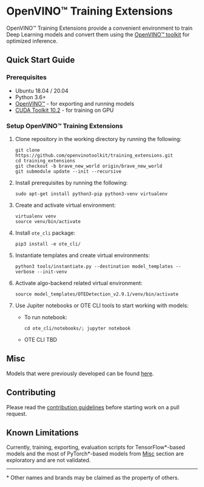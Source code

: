 # OpenVINO™ Training Extensions

OpenVINO™ Training Extensions provide a convenient environment to train
Deep Learning models and convert them using the [OpenVINO™
toolkit](https://software.intel.com/en-us/openvino-toolkit) for optimized
inference.

## Quick Start Guide

### Prerequisites
* Ubuntu 18.04 / 20.04
* Python 3.6+
* [OpenVINO™](https://software.intel.com/en-us/openvino-toolkit) - for exporting and running models
* [CUDA Toolkit 10.2](https://developer.nvidia.com/cuda-10.2-download-archive) - for training on GPU

### Setup OpenVINO™ Training Extensions

1. Clone repository in the working directory by running the following:
    ```
    git clone https://github.com/openvinotoolkit/training_extensions.git
    cd training_extensions
    git checkout -b brave_new_world origin/brave_new_world
    git submodule update --init --recursive
    ```

2. Install prerequisites by running the following:
    ```
    sudo apt-get install python3-pip python3-venv virtualenv
    ```

3. Create and activate virtual environment:
    ```
    virtualenv venv
    source venv/bin/activate
    ```

4. Install `ote_cli` package:
    ```
    pip3 install -e ote_cli/
    ```
    
5. Instantiate templates and create virtual environments:
   ```
   python3 tools/instantiate.py --destination model_templates --verbose --init-venv
   ```
6. Activate algo-backend related virtual environment:
   ```
   source model_templates/OTEDetection_v2.9.1/venv/bin/activate
   ```
7. Use Jupiter notebooks or OTE CLI tools to start working with models:
   * To run notebook:
     ```
     cd ote_cli/notebooks/; jupyter notebook
     ```
   * OTE CLI TBD

## Misc

Models that were previously developed can be found [here](misc).

## Contributing

Please read the [contribution guidelines](CONTRIBUTING.md) before starting work on a pull request.

## Known Limitations

Currently, training, exporting, evaluation scripts for TensorFlow\*-based models and the most of PyTorch\*-based models from [Misc](#misc) section are exploratory and are not validated.

---
\* Other names and brands may be claimed as the property of others.
